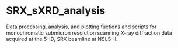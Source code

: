 # SRX_sXRD_analysis
Data processing, analysis, and plotting fuctions and scripts for monochromatic submicron resolution scanning X-ray diffraction data acquired at the 5-ID, SRX beamline at NSLS-II.
